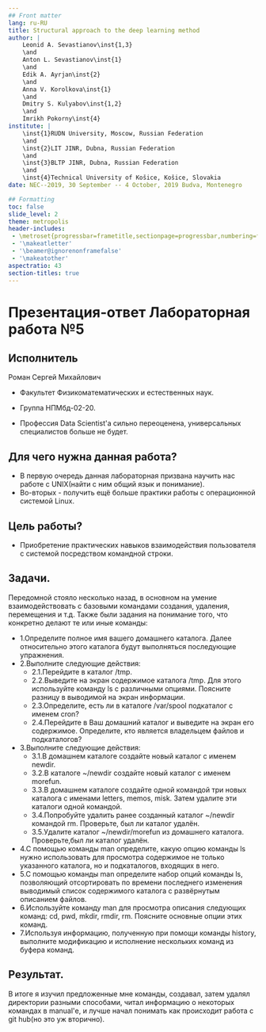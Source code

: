 ```yaml
---
## Front matter
lang: ru-RU
title: Structural approach to the deep learning method
author: |
	Leonid A. Sevastianov\inst{1,3}
	\and
	Anton L. Sevastianov\inst{1}
	\and
	Edik A. Ayrjan\inst{2}
	\and
	Anna V. Korolkova\inst{1}
	\and
	Dmitry S. Kulyabov\inst{1,2}
	\and
	Imrikh Pokorny\inst{4}
institute: |
	\inst{1}RUDN University, Moscow, Russian Federation
	\and
	\inst{2}LIT JINR, Dubna, Russian Federation
	\and
	\inst{3}BLTP JINR, Dubna, Russian Federation
	\and
	\inst{4}Technical University of Košice, Košice, Slovakia
date: NEC--2019, 30 September -- 4 October, 2019 Budva, Montenegro

## Formatting
toc: false
slide_level: 2
theme: metropolis
header-includes: 
 - \metroset{progressbar=frametitle,sectionpage=progressbar,numbering=fraction}
 - '\makeatletter'
 - '\beamer@ignorenonframefalse'
 - '\makeatother'
aspectratio: 43
section-titles: true
---
```


# Презентация-ответ Лабораторная работа №5

## Исполнитель

Роман Сергей Михайлович

- Факультет Физикоматематических и естественных наук.

- Группа НПМбд-02-20.

- Профессия Data Scientist'а сильно переоценена, универсальных специалистов больше не будет.

## Для чего нужна данная работа?

- В первую очередь данная лабораторная призвана научить нас работе с UNIX(найти с ним общий язык и понимание).
- Во-вторых - получить ещё больше практики работы с операционной системой Linux.

## Цель работы?

- Приобретение практических навыков взаимодействия пользователя с системой посредством командной строки.

## Задачи. 

Передомной стояло несколько назад, в основном на умение взаимодействовать с базовыми командами создания, удаления, перемещения и т.д. Также были задания на понимание того, что конкретно делают те или иные команды:

- 1.Определите полное имя вашего домашнего каталога. Далее относительно этого каталога будут выполняться последующие упражнения.
- 2.Выполните следующие действия:
	- 2.1.Перейдите в каталог /tmp.
	- 2.2.Выведите на экран содержимое каталога /tmp. Для этого используйте команду ls с различными опциями. Поясните разницу в выводимой на экран информации.
	- 2.3.Определите, есть ли в каталоге /var/spool подкаталог с именем cron?
	- 2.4.Перейдите в Ваш домашний каталог и выведите на экран его содержимое. Определите, кто является владельцем файлов и подкаталогов?
- 3.Выполните следующие действия:
	- 3.1.В домашнем каталоге создайте новый каталог с именем newdir.
	- 3.2.В каталоге ~/newdir создайте новый каталог с именем morefun.
	- 3.3.В домашнем каталоге создайте одной командой три новых каталога с именами letters, memos, misk. Затем удалите эти каталоги одной командой.
	- 3.4.Попробуйте удалить ранее созданный каталог ~/newdir командой rm. Проверьте, был ли каталог удалён.
	- 3.5.Удалите каталог ~/newdir/morefun из домашнего каталога. Проверьте,был ли каталог удалён.
- 4.С помощью команды man определите, какую опцию команды ls нужно использовать для просмотра содержимое не только указанного каталога, но и подкаталогов, входящих в него.
- 5.С помощью команды man определите набор опций команды ls, позволяющий отсортировать по времени последнего изменения выводимый список содержимого каталога с развёрнутым описанием файлов.
- 6.Используйте команду man для просмотра описания следующих команд: cd, pwd, mkdir, rmdir, rm. Поясните основные опции этих команд.
- 7.Используя информацию, полученную при помощи команды history, выполните модификацию и исполнение нескольких команд из буфера команд.

## Результат.
В итоге я изучил предложенные мне команды, создавал, затем удалял директории разными способами, читал информацию о некоторых командах в manual'е, и лучше начал понимать как происходит работа с git hub(но это уж вторично).
